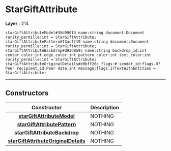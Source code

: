 # StarGiftAttribute

**Layer** : 214

```tl
starGiftAttributeModel#39d99013 name:string document:Document rarity_permille:int = StarGiftAttribute;
starGiftAttributePattern#13acff19 name:string document:Document rarity_permille:int = StarGiftAttribute;
starGiftAttributeBackdrop#d93d859c name:string backdrop_id:int center_color:int edge_color:int pattern_color:int text_color:int rarity_permille:int = StarGiftAttribute;
starGiftAttributeOriginalDetails#e0bff26c flags:# sender_id:flags.0?Peer recipient_id:Peer date:int message:flags.1?TextWithEntities = StarGiftAttribute;
```

---

## Constructors

| Constructor | Description |
| :---: | :--- |
| [**starGiftAttributeModel**](constructor/starGiftAttributeModel) | NOTHING |
| [**starGiftAttributePattern**](constructor/starGiftAttributePattern) | NOTHING |
| [**starGiftAttributeBackdrop**](constructor/starGiftAttributeBackdrop) | NOTHING |
| [**starGiftAttributeOriginalDetails**](constructor/starGiftAttributeOriginalDetails) | NOTHING |